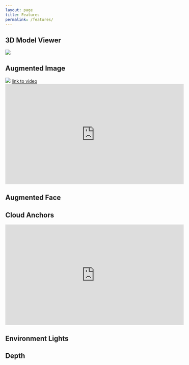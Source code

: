 ```yaml
---
layout: page
title: Features
permalink: /features/
---
```


## 3D Model Viewer

[![](https://yt-embed.herokuapp.com/embed?v=ttdPqly4OF8)](https://www.youtube.com/watch?v=ttdPqly4OF8)

## Augmented Image

<a class="youtube" href="http://youtube.com/watch?v=lJMD25qowRA">
    <img src="http://i3.ytimg.com/vi/lJMD25qowRA/default.jpg" alt="" />
</a>

<div class="video">
    <img src="https://img.youtube.com/vi/lJMD25qowRA/hqdefault.jpg" />
    <a href="https://www.youtube.com/watch?v=">link to video</a>
</div>

<iframe width="560" height="315" src="https://www.youtube.com/embed/lJMD25qowRA" title="YouTube video player" frameborder="0" allow="accelerometer; autoplay; clipboard-write; encrypted-media; gyroscope; picture-in-picture" allowfullscreen></iframe>

## Augmented Face



## Cloud Anchors

<iframe width="560" height="315" src="https://www.youtube.com/embed/b4mgaIuCozk" title="YouTube video player" frameborder="0" allow="accelerometer; autoplay; clipboard-write; encrypted-media; gyroscope; picture-in-picture" allowfullscreen></iframe>

## Environment Lights



## Depth

